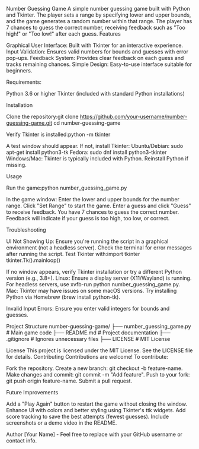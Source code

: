 Number Guessing Game
A simple number guessing game built with Python and Tkinter. The player sets a range by specifying lower and upper bounds, and the game generates a random number within that range. The player has 7 chances to guess the correct number, receiving feedback such as "Too high!" or "Too low!" after each guess.
Features

Graphical User Interface: Built with Tkinter for an interactive experience.
Input Validation: Ensures valid numbers for bounds and guesses with error pop-ups.
Feedback System: Provides clear feedback on each guess and tracks remaining chances.
Simple Design: Easy-to-use interface suitable for beginners.

Requirements:

Python 3.6 or higher
Tkinter (included with standard Python installations)

Installation

Clone the repository:git clone https://github.com/your-username/number-guessing-game.git
cd number-guessing-game


Verify Tkinter is installed:python -m tkinter

A test window should appear. If not, install Tkinter:
Ubuntu/Debian: sudo apt-get install python3-tk
Fedora: sudo dnf install python3-tkinter
Windows/Mac: Tkinter is typically included with Python. Reinstall Python if missing.



Usage

Run the game:python number_guessing_game.py


In the game window:
Enter the lower and upper bounds for the number range.
Click "Set Range" to start the game.
Enter a guess and click "Guess" to receive feedback.
You have 7 chances to guess the correct number.
Feedback will indicate if your guess is too high, too low, or correct.



Troubleshooting

UI Not Showing Up:
Ensure you're running the script in a graphical environment (not a headless server).
Check the terminal for error messages after running the script.
Test Tkinter with:import tkinter
tkinter.Tk().mainloop()


If no window appears, verify Tkinter installation or try a different Python version (e.g., 3.8+).
Linux: Ensure a display server (X11/Wayland) is running. For headless servers, use xvfb-run python number_guessing_game.py.
Mac: Tkinter may have issues on some macOS versions. Try installing Python via Homebrew (brew install python-tk).


Invalid Input Errors: Ensure you enter valid integers for bounds and guesses.

Project Structure
number-guessing-game/
├── number_guessing_game.py  # Main game code
├── README.md                # Project documentation
├── .gitignore               # Ignores unnecessary files
├── LICENSE                  # MIT License

License
This project is licensed under the MIT License. See the LICENSE file for details.
Contributing
Contributions are welcome! To contribute:

Fork the repository.
Create a new branch: git checkout -b feature-name.
Make changes and commit: git commit -m "Add feature".
Push to your fork: git push origin feature-name.
Submit a pull request.

Future Improvements

Add a "Play Again" button to restart the game without closing the window.
Enhance UI with colors and better styling using Tkinter's ttk widgets.
Add score tracking to save the best attempts (fewest guesses).
Include screenshots or a demo video in the README.

Author
[Your Name] - Feel free to replace with your GitHub username or contact info.
